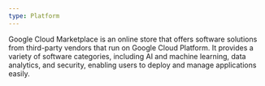 ```yaml
---
type: Platform
---
```


Google Cloud Marketplace is an online store that offers software solutions from third-party vendors that run on Google Cloud Platform. It provides a variety of software categories, including AI and machine learning, data analytics, and security, enabling users to deploy and manage applications easily.